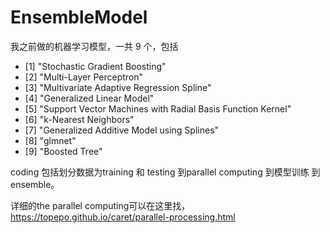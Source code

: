 # EnsembleModel

我之前做的机器学习模型，一共 9 个，包括


* [1] "Stochastic Gradient Boosting"                             
* [2] "Multi-Layer Perceptron"                                   
* [3] "Multivariate Adaptive Regression Spline"                  
* [4] "Generalized Linear Model"                                 
* [5] "Support Vector Machines with Radial Basis Function Kernel"
* [6] "k-Nearest Neighbors"                                      
* [7] "Generalized Additive Model using Splines"                 
* [8] "glmnet"                                                   
* [9] "Boosted Tree"




coding 包括划分数据为training 和 testing 到parallel computing 到模型训练 到ensemble。

详细的the parallel computing可以在这里找， <https://topepo.github.io/caret/parallel-processing.html>
